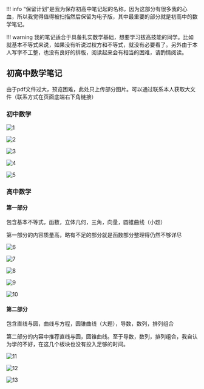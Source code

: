 !!! info
    “保留计划”是我为保存初高中笔记起的名称，因为这部分有很多我的心血，所以我觉得值得被扫描然后保留为电子版，其中最重要的部分就是初高中的数学笔记。

!!! warning
    我的笔记适合于具备扎实数学基础，想要学习拔高技能的同学。比如就基本不等式来说，如果没有听说过权方和不等式，就没有必要看了。另外由于本人写字不工整，也没有良好的排版，阅读起来会有相当的困难，请酌情阅读。

## 初高中数学笔记

由于pdf文件过大，预览困难，此处只上传部分图片。可以通过联系本人获取大文件（联系方式在页面底端右下角链接）

### 初中数学

![1](初中数学1.jpg)

![2](初中数学2.jpg)

![3](初中数学3.jpg)

![4](初中数学4.jpg)

![5](初中数学5.jpg)

### 高中数学

#### 第一部分

包含基本不等式，函数，立体几何，三角，向量，圆锥曲线（小题）

第一部分的内容质量高，略有不足的部分就是函数部分整理得仍然不够详尽

![6](保留计划_高中_数学1_1.jpg)

![7](保留计划_高中_数学1_2.jpg)

![8](保留计划_高中_数学1_3.jpg)

![9](保留计划_高中_数学1_4.jpg)

![10](保留计划_高中_数学1_5.jpg)

#### 第二部分

包含直线与圆，曲线与方程，圆锥曲线（大题），导数，数列，排列组合

第二部分的内容中推荐直线与圆，圆锥曲线。至于导数，数列，排列组合，我自认为学的不好，在这几个板块也没有投入足够的时间。

![11](保留计划_高中_数学2_1.jpg)

![12](保留计划_高中_数学2_2.jpg)

![13](保留计划_高中_数学2_3.jpg)
